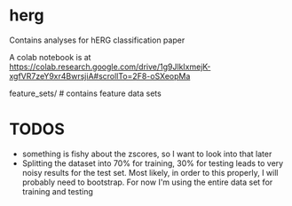 # herg
Contains analyses for hERG classification paper

A colab notebook is at https://colab.research.google.com/drive/1g9JlkIxmejK-xgfVR7zeY9xr4BwrsjiA#scrollTo=2F8-oSXeopMa

feature_sets/ # contains feature data sets 



# TODOS
- something is fishy about the zscores, so I want to look into that later
- Splitting the dataset into 70% for training, 30% for testing leads to very noisy results for the test set. Most likely, in order to this properly, I will probably need to bootstrap. For now I'm using the entire data set for training and testing
